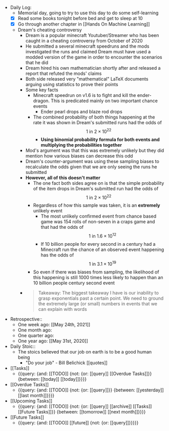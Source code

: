 - Daily Log:
    - Memorial day, going to try to use this day to do some self-learning
    - [x] Read some books tonight before bed and get to sleep at 10
    - [x] Go through another chapter in [[Hands On Machine Learning]]
    - Dream's cheating controversy
        - Dream is a popular minecraft Youtuber/Streamer who has been caught in a cheating controversy from October of 2020
        - He submitted a several minecraft speedruns and the mods investigated the runs and claimed Dream must have used a modded version of the game in order to encounter the scenarios that he did
        - Dream hired his own mathematician shortly after and released a report that refuted the mods' claims
        - Both side released very "mathematical" LaTeX documents arguing using statistics to prove their points
        - Some key facts
            - Minecraft speedrun on v1.6 is to fight and kill the ender-dragon. This is predicated mainly on two important chance events
                - Ender pearl drops and blaze rod drops
            - The combined probability of both things happening at the rate it was shown in Dream's submitted runs had the odds of $$1 \text{ in } 2\times10^{22}$$
                - __Using binomial probability formula for both events and multiplying the probabilities together__
        - Mod's argument was that this was extremely unlikely but they did mention how various biases can decrease this odd
        - Dream's counter-argument was using these sampling biases to recalculate the odds given that we are only seeing the runs he submitted
        - **However, all of this doesn't matter**
            - The one fact both sides agree on is that the simple probability of the item drops in Dream's submitted run had the odds of $$1 \text{ in } 2\times10^{22}$$
            - Regardless of how this sample was taken, it is an __extremely__ unlikely event
                - The most unlikely confirmed event from chance based game was 154 rolls of non-seven in a craps game and that had the odds of $$1 \text{ in } 1.6 \times 10^{12}$$
                - If 10 billion people for every second in a century had a Minecraft run the chance of an observed event happening  has the odds of $$1 \text{ in } 3.1 \times 10^{19}$$
            - So even if there was biases from sampling, the likelihood of this happening is still 1000 times less likely to happen than an 10 billion people century second event
        - > Takeaway: The biggest takeaway I have is our inability to grasp exponentials past a certain point. We need to ground the extremely large (or small) numbers in events that we can explain with words
- Retrospective::
    - One week ago: [[May 24th, 2021]]
    - One month ago: 
    - One quarter ago:
    - One year ago: [[May 31st, 2020]]
- Daily Stoic::
    - The stoics believed that our job on earth is to be a good human being
        - "Do your job" - Bill Belichick [[quotes]] 
- [[Tasks]]
    - {{query: {and: [[TODO]] {not: {or: [[query]] [[Overdue Tasks]]}} {between: [[today]] [[today]]}}}}
- [[Overdue Tasks]]
    - {{query: {and: [[TODO]] {not: {or: [[query]]}} {between: [[yesterday]] [[last month]]}}}}
- [[Upcoming Tasks]]
    - {{query: {and: [[TODO]] {not: {or: [[query]] [[archive]] [[Tasks]] [[Future Tasks]]}} {between: [[tomorrow]] [[next month]]}}}}
- [[Future Tasks]]
    - {{query: {and: [[TODO]] [[future]] {not: {or: [[query]]}}}}}
